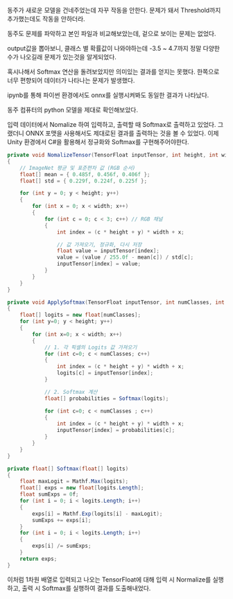 동주가 새로운 모델을 건네주었는데 자꾸 작동을 안한다.
문제가 돼서 Threshold까지 추가했는데도 작동을 안하더라.

동주도 문제를 파악하고 본인 파일과 비교해보았는데, 겉으로 보이는 문제는 없었다.

output값을 뽑아보니, 클래스 별 확률값이 나와야하는데 -3.5 ~ 4.7까지 정말 다양한 수가 나오길래 문제가 있는것을 알게되었다.

혹시나해서 Softmax 연산을 돌려보았지만 의미있는 결과를 얻지는 못했다. 한쪽으로 너무 편향되어 데이터가 나타나는 문제가 발생했다.

ipynb를 통해 파이썬 환경에서도 onnx를 실행시켜봐도 동일한 결과가 나타났다.

동주 컴퓨터의 python 모델을 제대로 확인해보았다.

입력 데이터에서 Nomalize 하여 입력하고, 출력할 때 Softmax로 출력하고 있었다.
그랬더니 ONNX 포맷을 사용해서도 제대로된 결과를 출력하는 것을 볼 수 있었다.
이제 Unity 환경에서 C#을 활용해서 정규화와 Softmax를 구현해주어야한다.

```csharp
private void NomalizeTensor(TensorFloat inputTensor, int height, int width)
{
	// ImageNet 평균 및 표준편차 값 (RGB 순서)
	float[] mean = { 0.485f, 0.456f, 0.406f };
	float[] std = { 0.229f, 0.224f, 0.225f };

	for (int y = 0; y < height; y++)
	{
		for (int x = 0; x < width; x++)
		{
			for (int c = 0; c < 3; c++) // RGB 채널
			{
				int index = (c * height + y) * width + x;

				// 값 가져오기, 정규화, 다시 저장
				float value = inputTensor[index];
				value = (value / 255.0f - mean[c]) / std[c];
				inputTensor[index] = value;
			}
		}
	}
}

private void ApplySoftmax(TensorFloat inputTensor, int numClasses, int height, int width)
{
	float[] logits = new float[numClasses];
	for (int y=0; y < height; y++)
	{
		for (int x=0; x < width; x++)
		{
			// 1. 각 픽셀의 Logits 값 가져오기
			for (int c=0; c < numClasses; c++)
			{
				int index = (c * height + y) * width + x;
				logits[c] = inputTensor[index];
			}

			// 2. Softmax 계산
			float[] probabilities = Softmax(logits);

			for (int c=0; c < numClasses ; c++)
			{
				int index = (c * height + y) * width + x;
				inputTensor[index] = probabilities[c];
			}
		}
	}
}

private float[] Softmax(float[] logits)
{
	float maxLogit = Mathf.Max(logits);
	float[] exps = new float[logits.Length];
	float sumExps = 0f;
	for (int i = 0; i < logits.Length; i++)
	{
		exps[i] = Mathf.Exp(logits[i] - maxLogit);
		sumExps += exps[i];
	}
	for (int i = 0; i < logits.Length; i++)
	{
		exps[i] /= sumExps;
	}
	return exps;
}
```

이처럼 1차원 배열로 입력되고 나오는 TensorFloat에 대해 입력 시 Normalize를 실행하고, 출력 시 Softmax를 실행하여 결과를 도출해내었다.